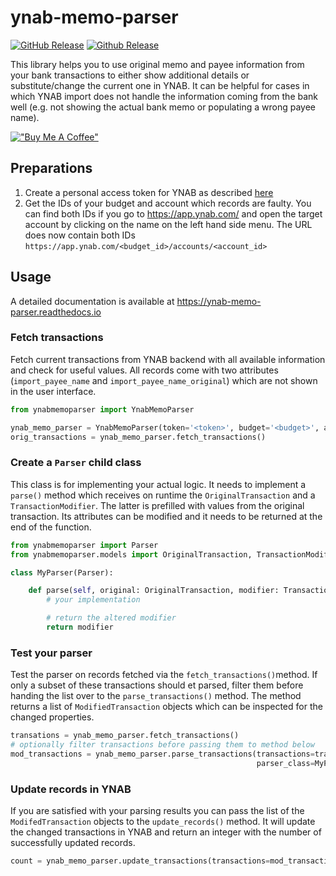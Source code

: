 # ynab-memo-parser

[![GitHub Release](https://img.shields.io/github/release/dnbasta/ynab-mmo-parser?style=flat)]() 
[![Github Release](https://img.shields.io/maintenance/yes/2100)]()

This library helps you to use original memo and payee information from your bank transactions to either show additional
details or substitute/change the current one in YNAB. It can be helpful for cases in which YNAB import does not handle the 
information coming from the bank well (e.g. not showing the actual bank memo or populating a wrong payee name).

[!["Buy Me A Coffee"](https://www.buymeacoffee.com/assets/img/custom_images/orange_img.png)](https://www.buymeacoffee.com/dnbasta)

## Preparations
1. Create a personal access token for YNAB as described [here](https://api.ynab.com/)
2. Get the IDs of your budget and account which records are faulty. You can find both IDs if you go to 
https://app.ynab.com/ and open the target account by clicking on the name on the left hand side menu. 
The URL does now contain both IDs `https://app.ynab.com/<budget_id>/accounts/<account_id>`

## Usage
A detailed documentation is available at https://ynab-memo-parser.readthedocs.io

### Fetch transactions
Fetch current transactions from YNAB backend with all available information and check for useful values. All records 
come with two attributes (`import_payee_name` and `import_payee_name_original`) which are not shown in the user 
interface.
```py
from ynabmemoparser import YnabMemoParser

ynab_memo_parser = YnabMemoParser(token='<token>', budget='<budget>', account='<account>')
orig_transactions = ynab_memo_parser.fetch_transactions()
```

### Create a `Parser` child class
This class is for implementing your actual logic. It needs to implement a `parse()` method which receives on runtime 
the `OriginalTransaction` and a `TransactionModifier`. The 
latter is prefilled with values from the original transaction. Its attributes can be modified and it needs to be 
returned at the end of the function.
```py
from ynabmemoparser import Parser
from ynabmemoparser.models import OriginalTransaction, TransactionModifier

class MyParser(Parser):

	def parse(self, original: OriginalTransaction, modifier: TransactionModifier) -> TransactionModifier:
		# your implementation

		# return the altered modifier
		return modifier
```

### Test your parser
Test the parser on records fetched via the `fetch_transactions()`method. If only a subset of these transactions should
et parsed, filter them before handing the list over to the `parse_transactions()` method. The method returns a list of 
`ModifiedTransaction` objects which can be inspected for the changed properties.
```py
transations = ynab_memo_parser.fetch_transactions()
# optionally filter transactions before passing them to method below
mod_transactions = ynab_memo_parser.parse_transactions(transactions=transactions,
                                                       parser_class=MyParser)
```

### Update records in YNAB
If you are satisfied with your parsing results you can pass the list of the 
`ModifedTransaction` objects to the `update_records()` method. It will update  
the changed transactions in YNAB and return an integer with the number of successfully updated records.
```py
count = ynab_memo_parser.update_transactions(transactions=mod_transactions)
```

